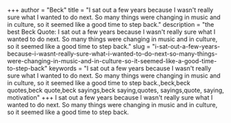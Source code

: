 +++
author = "Beck"
title = "I sat out a few years because I wasn't really sure what I wanted to do next. So many things were changing in music and in culture, so it seemed like a good time to step back."
description = "the best Beck Quote: I sat out a few years because I wasn't really sure what I wanted to do next. So many things were changing in music and in culture, so it seemed like a good time to step back."
slug = "i-sat-out-a-few-years-because-i-wasnt-really-sure-what-i-wanted-to-do-next-so-many-things-were-changing-in-music-and-in-culture-so-it-seemed-like-a-good-time-to-step-back"
keywords = "I sat out a few years because I wasn't really sure what I wanted to do next. So many things were changing in music and in culture, so it seemed like a good time to step back.,beck,beck quotes,beck quote,beck sayings,beck saying,quotes, sayings,quote, saying, motivation"
+++
I sat out a few years because I wasn't really sure what I wanted to do next. So many things were changing in music and in culture, so it seemed like a good time to step back.
